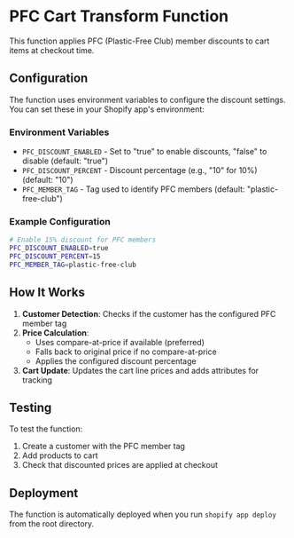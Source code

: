 # PFC Cart Transform Function

This function applies PFC (Plastic-Free Club) member discounts to cart items at checkout time.

## Configuration

The function uses environment variables to configure the discount settings. You can set these in your Shopify app's environment:

### Environment Variables

- `PFC_DISCOUNT_ENABLED` - Set to "true" to enable discounts, "false" to disable (default: "true")
- `PFC_DISCOUNT_PERCENT` - Discount percentage (e.g., "10" for 10%) (default: "10")
- `PFC_MEMBER_TAG` - Tag used to identify PFC members (default: "plastic-free-club")

### Example Configuration

```bash
# Enable 15% discount for PFC members
PFC_DISCOUNT_ENABLED=true
PFC_DISCOUNT_PERCENT=15
PFC_MEMBER_TAG=plastic-free-club
```

## How It Works

1. **Customer Detection**: Checks if the customer has the configured PFC member tag
2. **Price Calculation**: 
   - Uses compare-at-price if available (preferred)
   - Falls back to original price if no compare-at-price
   - Applies the configured discount percentage
3. **Cart Update**: Updates the cart line prices and adds attributes for tracking

## Testing

To test the function:

1. Create a customer with the PFC member tag
2. Add products to cart
3. Check that discounted prices are applied at checkout

## Deployment

The function is automatically deployed when you run `shopify app deploy` from the root directory.
